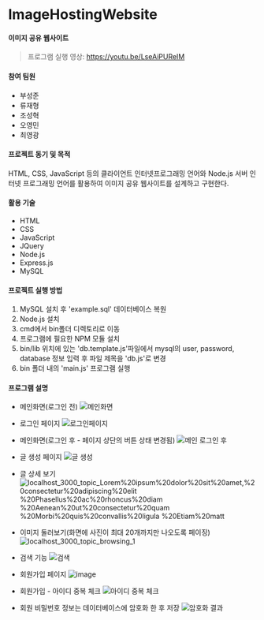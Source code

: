 # ImageHostingWebsite

#### 이미지 공유 웹사이트
> 프로그램 실행 영상: https://youtu.be/LseAiPUReIM

#### 참여 팀원
- 부성준
- 류재형
- 조성혁
- 오영민
- 최영광

#### 프로젝트 동기 및 목적
HTML, CSS, JavaScript 등의 클라이언트 인터넷프로그래밍 언어와 Node.js 서버 인터넷 프로그래밍 언어를 활용하여 이미지 공유 웹사이트를 설계하고 구현한다.

#### 활용 기술
- HTML
- CSS
- JavaScript
- JQuery
- Node.js
- Express.js
- MySQL

#### 프로젝트 실행 방법
1. MySQL 설치 후 'example.sql' 데이터베이스 복원
2. Node.js 설치
3. cmd에서 bin폴더 디렉토리로 이동
4. 프로그램에 필요한 NPM 모듈 설치
5. bin/lib 위치에 있는 'db.template.js'파일에서 mysql의 user, password, database 정보 입력 후 파일 제목을 'db.js'로 변경
6. bin 폴더 내의 'main.js' 프로그램 실행

#### 프로그램 설명
- 메인화면(로그인 전)
![메인화면](https://user-images.githubusercontent.com/55964775/91716360-7958b800-ebca-11ea-9787-9cffed36c21e.JPG)

-  로그인 페이지
![로그인페이지](https://user-images.githubusercontent.com/55964775/91716387-82e22000-ebca-11ea-8ee7-6a2728297356.JPG)

-  메인화면(로그인 후 - 페이지 상단의 버튼 상태 변경됨)
![메인 로그인 후](https://user-images.githubusercontent.com/55964775/91716381-81185c80-ebca-11ea-951d-f665e9c8dcad.JPG)

-  글 생성 페이지
![글 생성](https://user-images.githubusercontent.com/55964775/91716389-84134d00-ebca-11ea-993e-f419835421e2.JPG)

-  글 상세 보기
![localhost_3000_topic_Lorem%20ipsum%20dolor%20sit%20amet,%20consectetur%20adipiscing%20elit %20Phasellus%20ac%20rhoncus%20diam %20Aenean%20ut%20consectetur%20quam %20Morbi%20quis%20convallis%20ligula %20Etiam%20matt](https://user-images.githubusercontent.com/55964775/91716666-1156a180-ebcb-11ea-92d8-ef90ee24eaad.png)

-  이미지 둘러보기(화면에 사진이 최대 20개까지만 나오도록 페이징)
![localhost_3000_topic_browsing_1](https://user-images.githubusercontent.com/55964775/91716395-87a6d400-ebca-11ea-9be7-5a5e8ca689ab.png)

-  검색 기능
![검색](https://user-images.githubusercontent.com/55964775/91716392-8675a700-ebca-11ea-8617-0e4c98cba56e.JPG)

-  회원가입 페이지
![image](https://user-images.githubusercontent.com/55964775/91716881-67c3e000-ebcb-11ea-9735-d8fa49c81638.png)<br>

- 회원가입 - 아이디 중복 체크
![아이디 중복 체크](https://user-images.githubusercontent.com/55964775/91716429-9b523a80-ebca-11ea-99d5-3957bbe98a06.JPG)<br>

- 회원 비밀번호 정보는 데이터베이스에 암호화 한 후 저장
![암호화 결과](https://user-images.githubusercontent.com/55964775/91716423-97beb380-ebca-11ea-9f16-21b7925bfca5.JPG)<br>


